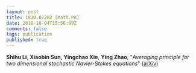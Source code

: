 ```yaml
---
layout: post
title: 1810.02282 [math.PR]
date: 2018-10-04T15:56:09Z
comments: false
tags: publication
published: true
---
```


<b>Shihu Li</b>, <b>Xiaobin Sun</b>, <b>Yingchao Xie</b>, <b>Ying Zhao</b>, "<i>Averaging principle for two dimensional stochastic Navier-Stokes  equations</i>" ([arXiv](http://arxiv.org/abs/1810.02282v1))
